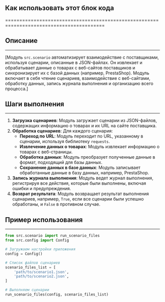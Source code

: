 ## Как использовать этот блок кода
=========================================================================================

## Описание
-------------------------
[Модуль `src.scenario` автоматизирует взаимодействие с поставщиками, используя сценарии, описанные в JSON-файлах. Он извлекает и обрабатывает данные о товарах с веб-сайтов поставщиков и синхронизирует их с базой данных (например, PrestaShop). Модуль включает в себя чтение сценариев, взаимодействие с веб-сайтами, обработку данных, запись журнала выполнения и организацию всего процесса.]

## Шаги выполнения
-------------------------
1. **Загрузка сценариев**: Модуль загружает сценарии из JSON-файлов, содержащих информацию о товарах и их URL на сайте поставщика. 
2. **Обработка сценариев**: Для каждого сценария:
    - **Переход по URL**: Модуль переходит по URL, указанному в сценарии, используя библиотеку `requests`.
    - **Извлечение данных о товарах**: Модуль извлекает информацию о товарах с веб-страницы. 
    - **Обработка данных**: Модуль преобразует полученные данные в формат, подходящий для базы данных. 
    - **Сохранение данных в базе данных**: Модуль записывает обработанные данные в базу данных, например, PrestaShop. 
3. **Запись журнала выполнения**:  Модуль ведет журнал выполнения, регистрируя все действия, которые были выполнены, включая ошибки и предупреждения.
4. **Возврат результата**:  Модуль возвращает результат выполнения сценариев, например, `True`, если все сценарии были успешно обработаны, и `False` в противном случае.

## Пример использования
-------------------------

```python
from src.scenario import run_scenario_files
from src.config import Config

# Загружаем настройки приложения
config = Config()

# Список файлов сценариев
scenario_files_list = [
    'path/to/scenario1.json',
    'path/to/scenario2.json',
]

# Выполняем сценарии
run_scenario_files(config, scenario_files_list)
```